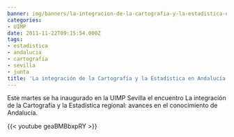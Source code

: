 ```yaml
---
banner: img/banners/la-integracion-de-la-cartografia-y-la-estadistica-en-andalucia.jpg
categories:
- UIMP
date: 2011-11-22T09:15:54.000Z
tags:
- estadistica
- andalucia
- cartografía
- sevilla
- junta
title: 'La integración de la Cartografía y la Estadística en Andalucía'
---
```


Este martes se ha inaugurado en la UIMP Sevilla el encuentro La integración de la Cartografía y la Estadística regional: avances en el conocimiento de Andalucía.

{{< youtube geaBMBbxpRY >}}
